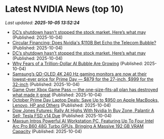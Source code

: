 # Latest NVIDIA News (top 10)
_Last updated: **2025-10-05 13:52:24**_

- [DC’s shutdown hasn't stopped the stock market. Here’s what may](https://abcnews.go.com/Business/wireStory/dcs-shutdown-stopped-stock-market-heres-126214384) (Published: 2025-10-04)
- [Circular Financing: Does Nvidia's $110B Bet Echo the Telecom Bubble?](https://tomtunguz.com/nvidia_nortel_vendor_financing_comparison/) (Published: 2025-10-04)
- [DC’s shutdown hasn’t stopped the stock market. Here’s what may](https://financialpost.com/pmn/dcs-shutdown-hasnt-stopped-the-stock-market-heres-what-may) (Published: 2025-10-04)
- [Why Fears of a Trillion-Dollar AI Bubble Are Growing](https://finance.yahoo.com/news/why-fears-trillion-dollar-ai-130008034.html) (Published: 2025-10-04)
- [Samsung’s QD-OLED 4K 240 Hz gaming monitors are now at their lowest-ever price for Prime Day — $879 for the 27-inch, $999 for the 32-inch](https://www.tomshardware.com/monitors/gaming-monitors/samsungs-qd-oled-4k-240-hz-gaming-monitors-are-now-at-their-lowest-ever-price-for-prime-day-usd879-for-the-27-inch-usd999-for-the-32-inch) (Published: 2025-10-04)
- [Game Over Xbox Game Pass — the one-size-fits-all plan has destroyed what made it great](https://www.windowscentral.com/gaming/game-over-xbox-game-pass-the-one-size-fits-all-plan-has-destroyed-what-made-it-great) (Published: 2025-10-04)
- [October Prime Day Laptop Deals: Save Up to $950 on Apple MacBooks, Lenovo, HP and Others](https://www.cnet.com/deals/best-prime-day-laptop-deals-2025-10-04/) (Published: 2025-10-04)
- [Dow Jones Futures: Rally At Highs With Nvidia In Buy Zone, Palantir A Sell; Tesla FSD v14 Due](https://biztoc.com/x/7a37ccf2aea31561) (Published: 2025-10-04)
- [Maxsun Intros Powerful AI Workstation PC, Featuring Up To Four Intel Arc Pro B60 48G Turbo GPUs, Bringing A Massive 192 GB VRAM Capacity](https://wccftech.com/maxsun-intros-powerful-ai-workstation-pc-featuring-up-to-four-intel-arc-pro-b60-48g-turbo-gpus/) (Published: 2025-10-04)
